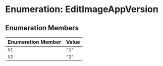 # Enumeration: EditImageAppVersion

## Enumeration Members

| Enumeration Member | Value |
| ------ | ------ |
| `V1` | `"1"` |
| `V2` | `"2"` |
